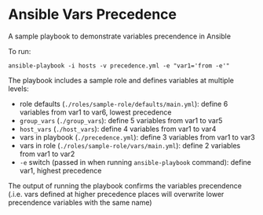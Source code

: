 # Ansible Vars Precedence

A sample playbook to demonstrate variables precendence in Ansible

To run:

```
ansible-playbook -i hosts -v precedence.yml -e "var1='from -e'"
```

The playbook includes a sample role and defines variables at multiple levels:

- role defaults (`./roles/sample-role/defaults/main.yml`): define 6 variables from var1 to var6, lowest precedence
- `group_vars` (`./group_vars`): define 5 variables from var1 to var5
- `host_vars` (`./host_vars`): define 4 variables from var1 to var4
- vars in playbook (`./precedence.yml`): define 3 variables from var1 to var3
- vars in role (`./roles/sample-role/vars/main.yml`): define 2 variables from var1 to var2
- `-e` switch (passed in when running `ansible-playbook` command): define var1, highest precedence

The output of running the playbook confirms the variables precendence (.i.e. vars defined at higher precedence places will overwrite lower precendence variables with the same name)

